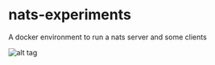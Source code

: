 # nats-experiments
A docker environment to run a nats server and some clients

![alt tag](http://bravenewgeek.com/wp-content/uploads/2016/02/Redis_latency.png)
